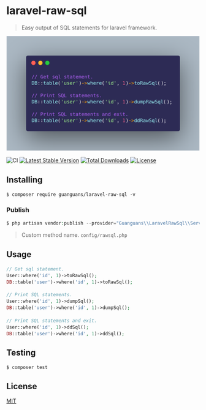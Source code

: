 # laravel-raw-sql

> Easy output of SQL statements for laravel framework.

<p align="center"><img src="./docs/usage.png"></p>

![CI](https://github.com/guanguans/laravel-raw-sql/workflows/CI/badge.svg)
[![Latest Stable Version](https://poser.pugx.org/guanguans/laravel-raw-sql/v)](//packagist.org/packages/guanguans/laravel-raw-sql)
[![Total Downloads](https://poser.pugx.org/guanguans/laravel-raw-sql/downloads)](//packagist.org/packages/guanguans/laravel-raw-sql)
[![License](https://poser.pugx.org/guanguans/laravel-raw-sql/license)](//packagist.org/packages/guanguans/laravel-raw-sql)

## Installing

``` shell
$ composer require guanguans/laravel-raw-sql -v
```

### Publish

```php
$ php artisan vendor:publish --provider="Guanguans\\LaravelRawSql\\ServiceProvider"
```

> Custom method name. `config/rawsql.php`

## Usage

``` php
// Get sql statement.
User::where('id', 1)->toRawSql();
DB::table('user')->where('id', 1)->toRawSql();

// Print SQL statements.
User::where('id', 1)->dumpSql();
DB::table('user')->where('id', 1)->dumpSql();

// Print SQL statements and exit.
User::where('id', 1)->ddSql();
DB::table('user')->where('id', 1)->ddSql();
```

## Testing

``` shell
$ composer test
```

## License

[MIT](LICENSE)
